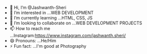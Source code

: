 - 👋 Hi, I’m @Jashwanth-Sheri
- 👀 I’m interested in ...WEB DEVELOPMENT
- 🌱 I’m currently learning ...HTML, CSS, JS 
- 💞️ I’m looking to collaborate on ...WEB DEVELOPMENT PROJECTS
- 📫 How to reach me ...Instagram:https://www.instagram.com/jashwanth.sheri/
- 😄 Pronouns: ...He/Him
- ⚡ Fun fact: ...I'm good at Photography

<!---
Jashwanth-Sheri/Jashwanth-Sheri is a ✨ special ✨ repository because its `README.md` (this file) appears on your GitHub profile.
You can click the Preview link to take a look at your changes.
--->
